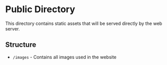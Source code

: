 # Public Directory

This directory contains static assets that will be served directly by the web server.

## Structure
- `/images` - Contains all images used in the website
